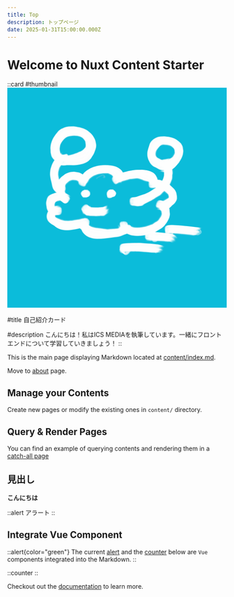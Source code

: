 ```yaml
---
title: Top
description: トップページ
date: 2025-01-31T15:00:00.000Z
---
```


# Welcome to Nuxt Content Starter

::card
#thumbnail
![profile.png](/profile.png)

#title
自己紹介カード

#description
こんにちは！私はICS MEDIAを執筆しています。一緒にフロントエンドについて学習していきましょう！
::

This is the main page displaying Markdown located at [content/index.md](https://github.com/larbish/starter/blob/content/content/index.md).

Move to [about](/about) page.

## Manage your Contents

Create new pages or modify the existing ones in `content/` directory.

## Query & Render Pages

You can find an example of querying contents and rendering them in a [catch-all page](https://github.com/larbish/starter/blob/content/app/pages/%5B...slug%5D.vue)

## 見出し

**こんにちは**

::alert
アラート
::

## Integrate Vue Component

::alert{color="green"}
The current [alert](https://github.com/larbish/starter/blob/content/app/components/Alert.vue) and the [counter](https://github.com/larbish/starter/blob/content/app/components/Counter.vue) below are `Vue` components integrated into the Markdown.
::

::counter
::

Checkout out the [documentation](https://content.nuxt.com/docs/getting-started) to learn more.
